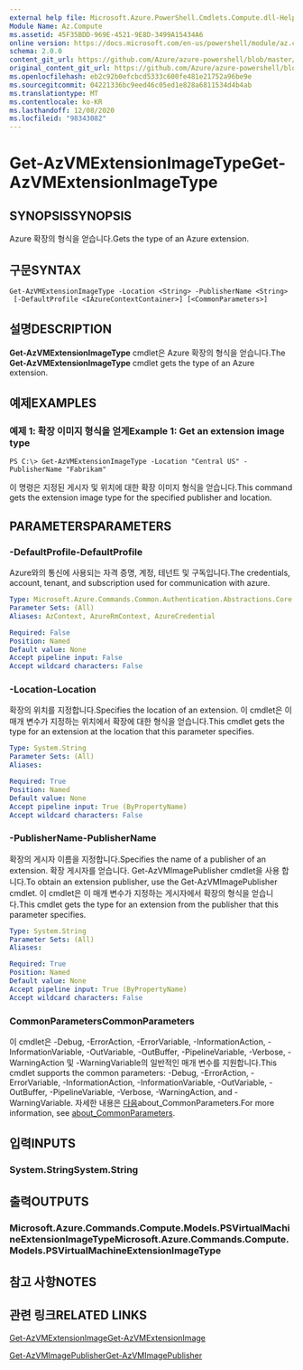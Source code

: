 ```yaml
---
external help file: Microsoft.Azure.PowerShell.Cmdlets.Compute.dll-Help.xml
Module Name: Az.Compute
ms.assetid: 45F35BDD-969E-4521-9E8D-3499A15434A6
online version: https://docs.microsoft.com/en-us/powershell/module/az.compute/get-azvmextensionimagetype
schema: 2.0.0
content_git_url: https://github.com/Azure/azure-powershell/blob/master/src/Compute/Compute/help/Get-AzVMExtensionImageType.md
original_content_git_url: https://github.com/Azure/azure-powershell/blob/master/src/Compute/Compute/help/Get-AzVMExtensionImageType.md
ms.openlocfilehash: eb2c92b0efcbcd5333c600fe481e21752a96be9e
ms.sourcegitcommit: 04221336bc9eed46c05ed1e828a6811534d4b4ab
ms.translationtype: MT
ms.contentlocale: ko-KR
ms.lasthandoff: 12/08/2020
ms.locfileid: "98343082"
---
```

# <span data-ttu-id="86414-101">Get-AzVMExtensionImageType</span><span class="sxs-lookup"><span data-stu-id="86414-101">Get-AzVMExtensionImageType</span></span>

## <span data-ttu-id="86414-102">SYNOPSIS</span><span class="sxs-lookup"><span data-stu-id="86414-102">SYNOPSIS</span></span>
<span data-ttu-id="86414-103">Azure 확장의 형식을 얻습니다.</span><span class="sxs-lookup"><span data-stu-id="86414-103">Gets the type of an Azure extension.</span></span>

## <span data-ttu-id="86414-104">구문</span><span class="sxs-lookup"><span data-stu-id="86414-104">SYNTAX</span></span>

```
Get-AzVMExtensionImageType -Location <String> -PublisherName <String>
 [-DefaultProfile <IAzureContextContainer>] [<CommonParameters>]
```

## <span data-ttu-id="86414-105">설명</span><span class="sxs-lookup"><span data-stu-id="86414-105">DESCRIPTION</span></span>
<span data-ttu-id="86414-106">**Get-AzVMExtensionImageType** cmdlet은 Azure 확장의 형식을 얻습니다.</span><span class="sxs-lookup"><span data-stu-id="86414-106">The **Get-AzVMExtensionImageType** cmdlet gets the type of an Azure extension.</span></span>

## <span data-ttu-id="86414-107">예제</span><span class="sxs-lookup"><span data-stu-id="86414-107">EXAMPLES</span></span>

### <span data-ttu-id="86414-108">예제 1: 확장 이미지 형식을 얻게</span><span class="sxs-lookup"><span data-stu-id="86414-108">Example 1: Get an extension image type</span></span>
```
PS C:\> Get-AzVMExtensionImageType -Location "Central US" -PublisherName "Fabrikam"
```

<span data-ttu-id="86414-109">이 명령은 지정된 게시자 및 위치에 대한 확장 이미지 형식을 얻습니다.</span><span class="sxs-lookup"><span data-stu-id="86414-109">This command gets the extension image type for the specified publisher and location.</span></span>

## <span data-ttu-id="86414-110">PARAMETERS</span><span class="sxs-lookup"><span data-stu-id="86414-110">PARAMETERS</span></span>

### <span data-ttu-id="86414-111">-DefaultProfile</span><span class="sxs-lookup"><span data-stu-id="86414-111">-DefaultProfile</span></span>
<span data-ttu-id="86414-112">Azure와의 통신에 사용되는 자격 증명, 계정, 테넌트 및 구독입니다.</span><span class="sxs-lookup"><span data-stu-id="86414-112">The credentials, account, tenant, and subscription used for communication with azure.</span></span>

```yaml
Type: Microsoft.Azure.Commands.Common.Authentication.Abstractions.Core.IAzureContextContainer
Parameter Sets: (All)
Aliases: AzContext, AzureRmContext, AzureCredential

Required: False
Position: Named
Default value: None
Accept pipeline input: False
Accept wildcard characters: False
```

### <span data-ttu-id="86414-113">-Location</span><span class="sxs-lookup"><span data-stu-id="86414-113">-Location</span></span>
<span data-ttu-id="86414-114">확장의 위치를 지정합니다.</span><span class="sxs-lookup"><span data-stu-id="86414-114">Specifies the location of an extension.</span></span>
<span data-ttu-id="86414-115">이 cmdlet은 이 매개 변수가 지정하는 위치에서 확장에 대한 형식을 얻습니다.</span><span class="sxs-lookup"><span data-stu-id="86414-115">This cmdlet gets the type for an extension at the location that this parameter specifies.</span></span>

```yaml
Type: System.String
Parameter Sets: (All)
Aliases:

Required: True
Position: Named
Default value: None
Accept pipeline input: True (ByPropertyName)
Accept wildcard characters: False
```

### <span data-ttu-id="86414-116">-PublisherName</span><span class="sxs-lookup"><span data-stu-id="86414-116">-PublisherName</span></span>
<span data-ttu-id="86414-117">확장의 게시자 이름을 지정합니다.</span><span class="sxs-lookup"><span data-stu-id="86414-117">Specifies the name of a publisher of an extension.</span></span>
<span data-ttu-id="86414-118">확장 게시자를 얻습니다. Get-AzVMImagePublisher cmdlet을 사용 합니다.</span><span class="sxs-lookup"><span data-stu-id="86414-118">To obtain an extension publisher, use the Get-AzVMImagePublisher cmdlet.</span></span>
<span data-ttu-id="86414-119">이 cmdlet은 이 매개 변수가 지정하는 게시자에서 확장의 형식을 얻습니다.</span><span class="sxs-lookup"><span data-stu-id="86414-119">This cmdlet gets the type for an extension from the publisher that this parameter specifies.</span></span>

```yaml
Type: System.String
Parameter Sets: (All)
Aliases:

Required: True
Position: Named
Default value: None
Accept pipeline input: True (ByPropertyName)
Accept wildcard characters: False
```

### <span data-ttu-id="86414-120">CommonParameters</span><span class="sxs-lookup"><span data-stu-id="86414-120">CommonParameters</span></span>
<span data-ttu-id="86414-121">이 cmdlet은 -Debug, -ErrorAction, -ErrorVariable, -InformationAction, -InformationVariable, -OutVariable, -OutBuffer, -PipelineVariable, -Verbose, -WarningAction 및 -WarningVariable의 일반적인 매개 변수를 지원합니다.</span><span class="sxs-lookup"><span data-stu-id="86414-121">This cmdlet supports the common parameters: -Debug, -ErrorAction, -ErrorVariable, -InformationAction, -InformationVariable, -OutVariable, -OutBuffer, -PipelineVariable, -Verbose, -WarningAction, and -WarningVariable.</span></span> <span data-ttu-id="86414-122">자세한 내용은 [다음](http://go.microsoft.com/fwlink/?LinkID=113216)about_CommonParameters.</span><span class="sxs-lookup"><span data-stu-id="86414-122">For more information, see [about_CommonParameters](http://go.microsoft.com/fwlink/?LinkID=113216).</span></span>

## <span data-ttu-id="86414-123">입력</span><span class="sxs-lookup"><span data-stu-id="86414-123">INPUTS</span></span>

### <span data-ttu-id="86414-124">System.String</span><span class="sxs-lookup"><span data-stu-id="86414-124">System.String</span></span>

## <span data-ttu-id="86414-125">출력</span><span class="sxs-lookup"><span data-stu-id="86414-125">OUTPUTS</span></span>

### <span data-ttu-id="86414-126">Microsoft.Azure.Commands.Compute.Models.PSVirtualMachineExtensionImageType</span><span class="sxs-lookup"><span data-stu-id="86414-126">Microsoft.Azure.Commands.Compute.Models.PSVirtualMachineExtensionImageType</span></span>

## <span data-ttu-id="86414-127">참고 사항</span><span class="sxs-lookup"><span data-stu-id="86414-127">NOTES</span></span>

## <span data-ttu-id="86414-128">관련 링크</span><span class="sxs-lookup"><span data-stu-id="86414-128">RELATED LINKS</span></span>

[<span data-ttu-id="86414-129">Get-AzVMExtensionImage</span><span class="sxs-lookup"><span data-stu-id="86414-129">Get-AzVMExtensionImage</span></span>](./Get-AzVMExtensionImage.md)

[<span data-ttu-id="86414-130">Get-AzVMImagePublisher</span><span class="sxs-lookup"><span data-stu-id="86414-130">Get-AzVMImagePublisher</span></span>](./Get-AzVMImagePublisher.md)


